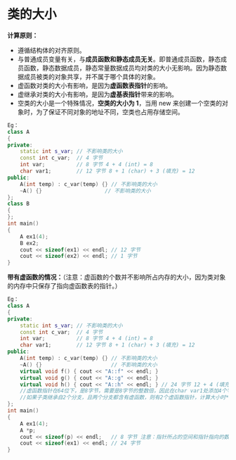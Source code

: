 # 类的大小
**计算原则：**
- 遵循结构体的对齐原则。
- 与普通成员变量有关，与**成员函数和静态成员无关**。即普通成员函数，静态成员函数，静态数据成员，静态常量数据成员均对类的大小无影响。因为静态数据成员被类的对象共享，并不属于哪个具体的对象。
- 虚函数对类的大小有影响，是因为**虚函数表指针**的影响。
- 虚继承对类的大小有影响，是因为**虚基表指针**带来的影响。
- 空类的大小是一个特殊情况，**空类的大小为 1**，当用 new 来创建一个空类的对象时，为了保证不同对象的地址不同，空类也占用存储空间。
```C++
Eg：
class A
{
private:
    static int s_var; // 不影响类的大小
    const int c_var;  // 4 字节
    int var;          // 8 字节 4 + 4 (int) = 8
    char var1;        // 12 字节 8 + 1 (char) + 3 (填充) = 12
public:
    A(int temp) : c_var(temp) {} // 不影响类的大小
    ~A() {}                    // 不影响类的大小
};
class B
{
};
int main()
{
    A ex1(4);
    B ex2;
    cout << sizeof(ex1) << endl; // 12 字节
    cout << sizeof(ex2) << endl; // 1 字节
}
```
**带有虚函数的情况：**（注意：虚函数的个数并不影响所占内存的大小，因为类对象的内存中只保存了指向虚函数表的指针。）
```C++
Eg：
class A
{
private:
    static int s_var; // 不影响类的大小
    const int c_var;  // 4 字节
    int var;          // 8 字节 4 + 4 (int) = 8
    char var1;        // 12 字节 8 + 1 (char) + 3 (填充) = 12
public:
    A(int temp) : c_var(temp) {} // 不影响类的大小
    ~A() {}                      // 不影响类的大小
    virtual void f() { cout << "A::f" << endl; }
    virtual void g() { cout << "A::g" << endl; }
    virtual void h() { cout << "A::h" << endl; } // 24 字节 12 + 4 (填充) + 8 (指向虚函数的指针) = 24
    //虚函数指针在64位下，是8字节，需要是8字节的整数倍，因此在char var1处添加4个字节。
    //如果子类继承自2个分支，且两个分支都含有虚函数，则有2个虚函数指针，计算大小时*2
};
int main()
{
    A ex1(4);
    A *p;
    cout << sizeof(p) << endl;   // 8 字节 注意：指针所占的空间和指针指向的数据类型无关
    cout << sizeof(ex1) << endl; // 24 字节
}
```
